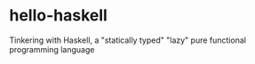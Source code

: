 # hello-haskell
Tinkering with Haskell, a "statically typed" "lazy" pure functional programming language

